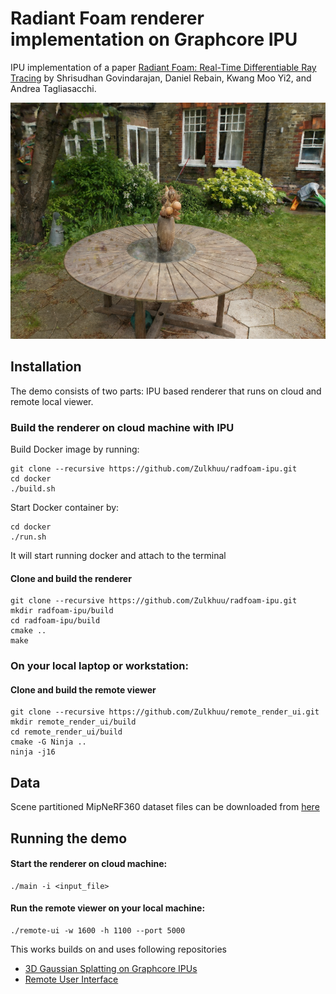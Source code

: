 # Radiant Foam renderer implementation on Graphcore IPU

IPU implementation of a paper [Radiant Foam: Real-Time Differentiable Ray Tracing](https://radfoam.github.io/) by Shrisudhan Govindarajan, Daniel Rebain, Kwang Moo Yi2, and Andrea Tagliasacchi.

![image](./assets/garden_rgb_image.png)

## Installation

The demo consists of two parts: IPU based renderer that runs on cloud and remote local viewer.

### Build the renderer on cloud machine with IPU

Build Docker image by running:
```
git clone --recursive https://github.com/Zulkhuu/radfoam-ipu.git
cd docker
./build.sh
```

Start Docker container by:
```
cd docker
./run.sh
```
It will start running docker and attach to the terminal

#### Clone and build the renderer
```
git clone --recursive https://github.com/Zulkhuu/radfoam-ipu.git
mkdir radfoam-ipu/build
cd radfoam-ipu/build
cmake ..
make
```

### On your local laptop or workstation:

#### Clone and build the remote viewer
```
git clone --recursive https://github.com/Zulkhuu/remote_render_ui.git
mkdir remote_render_ui/build
cd remote_render_ui/build
cmake -G Ninja ..
ninja -j16
```

## Data
Scene partitioned MipNeRF360 dataset files can be downloaded from [here](https://drive.google.com/drive/folders/1Ld3mUZJYZW05Yrm6Jb_VFWbP3qg8kyE4?usp=sharing)

## Running the demo

#### Start the renderer on cloud machine:
```
./main -i <input_file>
```

#### Run the remote viewer on your local machine:
```
./remote-ui -w 1600 -h 1100 --port 5000
```

This works builds on and uses following repositories
 - [3D Gaussian Splatting on Graphcore IPUs](https://github.com/nmjfry/gaussian_splat_ipu)
 - [Remote User Interface](https://github.com/nmjfry/remote_render_ui)
